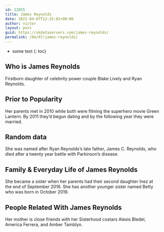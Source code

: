 ```yaml
---
id: 12855
title: James Reynolds
date: 2021-04-07T12:25:02+00:00
author: victor
layout: post
guid: https://ukdataservers.com/james-reynolds/
permalink: /04/07/james-reynolds/
---
```


* some text
{: toc}


## Who is James Reynolds



Firstborn daughter of celebrity power couple Blake Lively and Ryan Reynolds. 

                
                
                
## Prior to Popularity



Her parents met in 2010 while both were filming the superhero movie Green Lantern. By 2011 they&#8217;d begun dating and by the following year they were married.

                
                
                
## Random data



She was named after Ryan Reynolds&#8217;s late father, James C. Reynolds, who died after a twenty year battle with Parkinson&#8217;s disease.

                
                
                
## Family & Everyday Life of James Reynolds



She became a sister when her parents had their second daughter Inez at the end of September 2016. She has another younger sister named Betty who was born in October 2019. 

                
                
                
## People Related With James Reynolds



Her mother is close friends with her Sisterhood costars Alexis Bledel, America Ferrera, and Amber Tamblyn.

                
              
            
          
          
          